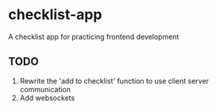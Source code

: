 # checklist-app
A checklist app for practicing frontend development

## TODO
1. Rewrite the 'add to checklist' function to use client server communication
1. Add websockets
